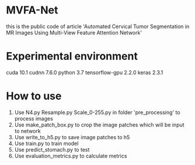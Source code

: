 # MVFA-Net
this is the public code of article 'Automated Cervical Tumor Segmentation in MR Images Using Multi-View Feature Attention Network'
# Experimental environment
cuda 10.1
cudnn 7.6.0
python 3.7
tensorflow-gpu 2.2.0
keras 2.3.1
# How to use
1. Use N4.py Resample.py Scale_0-255.py in folder 'pre_processing' to process images
2. Use make_patch_box.py to crop the image patches which will be input to network
3. Use write_to_h5.py to save image patches to h5
4. Use train.py to train model
5. Use predict_stomach.py to test
6. Use evaluation_metrics.py to calculate metrics
